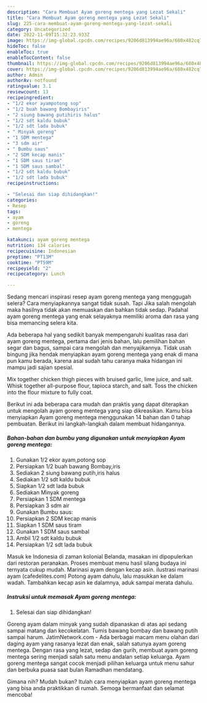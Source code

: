 ```yaml
---
description: "Cara Membuat Ayam goreng mentega yang Lezat Sekali"
title: "Cara Membuat Ayam goreng mentega yang Lezat Sekali"
slug: 225-cara-membuat-ayam-goreng-mentega-yang-lezat-sekali
category: Uncategorized
date: 2022-11-09T15:32:23.933Z
image: https://img-global.cpcdn.com/recipes/9206d813994ae96a/680x482cq70/ayam-goreng-mentega-foto-resep-utama.jpg
hideToc: false
enableToc: true
enableTocContent: false
thumbnail: https://img-global.cpcdn.com/recipes/9206d813994ae96a/680x482cq70/ayam-goreng-mentega-foto-resep-utama.jpg
cover: https://img-global.cpcdn.com/recipes/9206d813994ae96a/680x482cq70/ayam-goreng-mentega-foto-resep-utama.jpg
author: Admin
authorAv: notfound
ratingvalue: 3.1
reviewcount: 13
recipeingredient:
- "1/2 ekor ayampotong sop"
- "1/2 buah bawang Bombayiris"
- "2 siung bawang putihiris halus"
- "1/2 sdt kaldu bubuk"
- "1/2 sdt lada bubuk"
- " Minyak goreng"
- "1 SDM mentega"
- "3 sdm air"
- " Bumbu saus"
- "2 SDM kecap manis"
- "1 SDM saus tiram"
- "1 SDM saus sambal"
- "1/2 sdt kaldu bubuk"
- "1/2 sdt lada bubuk"
recipeinstructions:

- "Selesai dan siap dihidangkan!"
categories:
- Resep
tags:
- ayam
- goreng
- mentega

katakunci: ayam goreng mentega 
nutrition: 134 calories
recipecuisine: Indonesian
preptime: "PT13M"
cooktime: "PT59M"
recipeyield: "2"
recipecategory: Lunch

---
```



Sedang mencari inspirasi resep ayam goreng mentega yang menggugah selera? Cara menyiapkannya sangat tidak susah. Tapi Jika salah mengolah maka hasilnya tidak akan memuaskan dan bahkan tidak sedap. Padahal ayam goreng mentega yang enak selayaknya memiliki aroma dan rasa yang bisa memancing selera kita.


Ada beberapa hal yang sedikit banyak mempengaruhi kualitas rasa dari ayam goreng mentega, pertama dari jenis bahan, lalu pemilihan bahan segar dan bagus, sampai cara mengolah dan menyajikannya. Tidak usah bingung jika hendak menyiapkan ayam goreng mentega yang enak di mana pun kamu berada, karena asal sudah tahu caranya maka hidangan ini mampu jadi sajian spesial.

Mix together chicken thigh pieces with bruised garlic, lime juice, and salt. Whisk together all-purpose flour, tapioca starch, and salt. Toss the chicken into the flour mixture to fully coat.


Berikut ini ada beberapa cara mudah dan praktis yang dapat diterapkan untuk mengolah ayam goreng mentega yang siap dikreasikan. Kamu bisa menyiapkan Ayam goreng mentega menggunakan 14 bahan dan 0 tahap pembuatan. Berikut ini langkah-langkah dalam membuat hidangannya.

<!--inarticleads1-->

##### Bahan-bahan dan bumbu yang digunakan untuk menyiapkan Ayam goreng mentega:

1. Gunakan 1/2 ekor ayam,potong sop
1. Persiapkan 1/2 buah bawang Bombay,iris
1. Sediakan 2 siung bawang putih,iris halus
1. Sediakan 1/2 sdt kaldu bubuk
1. Siapkan 1/2 sdt lada bubuk
1. Sediakan  Minyak goreng
1. Persiapkan 1 SDM mentega
1. Persiapkan 3 sdm air
1. Gunakan  Bumbu saus:
1. Persiapkan 2 SDM kecap manis
1. Siapkan 1 SDM saus tiram
1. Gunakan 1 SDM saus sambal
1. Ambil 1/2 sdt kaldu bubuk
1. Persiapkan 1/2 sdt lada bubuk


Masuk ke Indonesia di zaman kolonial Belanda, masakan ini dipopulerkan dari restoran peranakan. Proses membuat menu hasil silang budaya ini ternyata cukup mudah. Marinasi ayam dengan kecap asin. ilustrasi marinasi ayam (cafedelites.com) Potong ayam dahulu, lalu masukkan ke dalam wadah. Tambahkan kecap asin ke dalamnya, aduk sampai merata dahulu. 

<!--inarticleads2-->

##### Instruksi untuk memasak Ayam goreng mentega:


1. Selesai dan siap dihidangkan!

Goreng ayam dalam minyak yang sudah dipanaskan di atas api sedang sampai matang dan kecokelatan. Tumis bawang bombay dan bawang putih sampai harum. JatimNetwork.com - Ada berbagai macam menu olahan dari daging ayam yang rasanya lezat dan enak, salah satunya ayam goreng mentega. Dengan rasa yang lezat, sedap dan gurih, membuat ayam goreng mentega sering menjadi salah satu menu andalan setiap keluarga. Ayam goreng mentega sangat cocok menjadi pilihan keluarga untuk menu sahur dan berbuka puasa saat bulan Ramadhan mendatang. 

Gimana nih? Mudah bukan? Itulah cara menyiapkan ayam goreng mentega yang bisa anda praktikkan di rumah. Semoga bermanfaat dan selamat mencoba!
